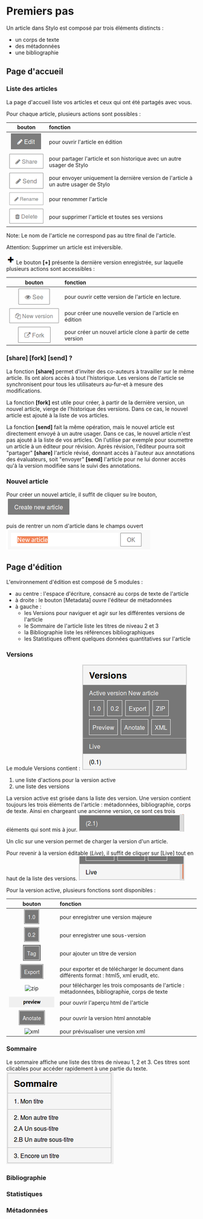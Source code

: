 # Premiers pas

Un article dans Stylo est composé par trois éléments distincts :

  - un corps de texte
  - des métadonnées
  - une bibliographie

## Page d'accueil

### Liste des articles

La page d'accueil liste vos articles et ceux qui ont été partagés avec vous.

Pour chaque article, plusieurs actions sont possibles :

|bouton|fonction|
|:-:|:--|
| ![edit](uploads/images/edit.png) | pour ouvrir l'article en édition|
| ![share](uploads/images/share.png) | pour partager l'article et son historique avec un autre usager de Stylo|
| ![send](uploads/images/send.png) | pour envoyer uniquement la dernière version de l'article à un autre usager de Stylo|
| ![rename](uploads/images/rename.png) | pour renommer l'article|
| ![delete](uploads/images/delete.png) | pour supprimer l'article et toutes ses versions|

Note: Le nom de l'article ne correspond pas au titre final de l'article.

Attention: Supprimer un article est irréversible.

![plus](uploads/images/plus.png) Le bouton **[+]** présente la dernière version enregistrée, sur laquelle plusieurs actions sont accessibles :

|bouton|fonction|
|:-:|:--|
| ![see](uploads/images/see.png) | pour ouvrir cette version de l'article en lecture. |
| ![new](uploads/images/new.png) | pour créer une nouvelle version de l'article en édition |
| ![fork](uploads/images/fork.png) | pour créer un nouvel article clone à partir de cette version |

### [share] [fork] [send] ?

La fonction **[share]** permet d'inviter des co-auteurs à travailler sur le même article. Ils ont alors accès à tout l'historique. Les versions de l'article se synchronisent pour tous les utilisateurs au-fur-et à mesure des modifications.

La fonction **[fork]** est utile pour créer, à partir de la dernière version, un nouvel article, vierge de l'historique des versions. Dans ce cas, le nouvel article est ajouté à la liste de vos articles.

La fonction **[send]** fait la même opération, mais le nouvel article est directement envoyé à un autre usager. Dans ce cas, le nouvel article n'est pas ajouté à la liste de vos articles. On l'utilise par exemple pour soumettre un article à un éditeur pour révision. Après révision, l'éditeur pourra soit "partager" **[share]** l'article révisé, donnant accès à l'auteur aux annotations des évaluateurs, soit "envoyer" **[send]** l'article pour ne lui donner accès qu'à la version modifiée sans le suivi des annotations.

### Nouvel article

Pour créer un nouvel article, il suffit de cliquer su lre bouton, ![Nouvel article](uploads/images/nouvelarticle.png)

puis de rentrer un nom d'article dans le champs ouvert ![nommer un article](uploads/images/createnew.png)

## Page d'édition

L'environnement d'édition est composé de 5 modules :

- au centre : l'espace d'écriture, consacré au corps de texte de l'article
- à droite : le bouton [Metadata] ouvre l'éditeur de métadonnées
- à gauche :
  - les Versions pour naviguer et agir sur les différentes versions de l'article
  - le Sommaire de l'article liste les titres de niveau 2 et 3
  - la Bibliographie liste les références bibliographiques
  - les Statistiques offrent quelques données quantitatives sur l'article

### Versions

Le module Versions contient :
![versions](uploads/images/versions.png)

1. une liste d'actions pour la version active
2. une liste des versions

La version active est grisée dans la liste des version. Une version contient toujours les trois éléments de l'article : métadonnées, bibliographie, corps de texte. Ainsi en chargeant une ancienne version, ce sont ces trois éléments qui sont mis à jour. ![active](uploads/images/activeversion.png)

Un clic sur une version permet de charger la version d'un article.

Pour revenir à la version éditable (_Live_), il suffit de cliquer sur [Live] tout en haut de la liste des versions. ![Live](uploads/images/live.png)

Pour la version active, plusieurs fonctions sont disponibles :

|bouton|fonction|
|:-:|:--|
|![version](uploads/images/version.png) | pour enregistrer une version majeure  |
|![sousversion](uploads/images/sousversion.png) | pour enregistrer une sous-version |
|![tag](uploads/images/tag.png) | pour ajouter un titre de version  |
|![export](uploads/images/export.png) | pour exporter et de télécharger le document dans différents format : html5, xml erudit, etc.  |
|![zip](uploads/images/zip.png) | pour télécharger les trois composants de l'article : métadonnées, bibliographie, corps de texte  |
|![preview](uploads/images/preview.png) | pour ouvrir l'aperçu html de l'article   |
|![anotate](uploads/images/anotate.png) | pour ouvrir la version html annotable  |
|![xml](uploads/images/xml.png) | pour prévisualiser une version xml  |

### Sommaire

Le sommaire affiche une liste des titres de niveau 1, 2 et 3. Ces titres sont clicables pour accéder rapidement à une partie du texte. ![sommaire](uploads/images/sommaire.png)

### Bibliographie

### Statistiques

### Métadonnées
